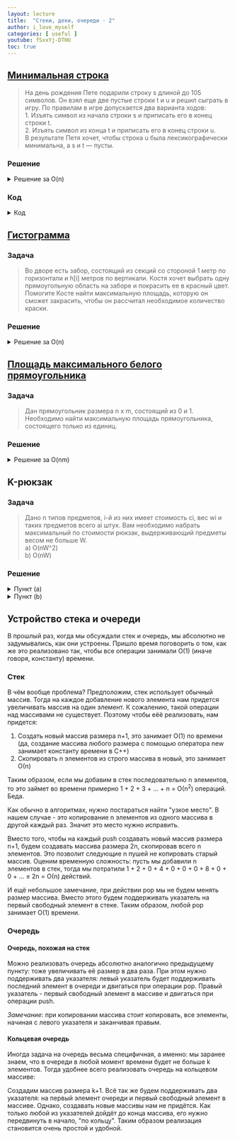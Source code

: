 ```yaml
---
layout: lecture
title:  "Стеки, деки, очереди - 2"
author: i_love_myself
categories: [ useful ]
youtube: fSxxYj-DTHU
toc: true
---
```


## [Минимальная строка](https://codeforces.com/gym/349070/problem/B)

> На день рождения Пете подарили строку s длиной до 105 символов. Он взял еще две пустые строки t и u и решил сыграть в игру. По правилам в игре допускается два варианта ходов: <br> 1. Изъять символ из начала строки s и приписать его в конец строки t. <br> 2. Изъять символ из конца t и приписать его в конец строки u. <br> В результате Петя хочет, чтобы строка u была лексикографически минимальна, а s и t — пусты.

### Решение

<details>
<summary> Решение за O(n) </summary>
Жадный алгоритм: каждый раз ищем лексикографически минимальный возможный символ, который мы можем написать в строку u. Этот символ может быть либо последним символом из строки t, либо любым из строки s. А далее лишь дело реализации: как поддерживать лексикографически минимальный символ в строке s? Над этим советую подумать, прежде чем смотреть в раздел c кодом.
</details>

### Код

<details>
<summary> Код </summary>

```cpp
#include <iostream>
#include <deque>
#include <vector>
#include <string>
#include <algorithm>

using namespace std;

int cnt[26];

int main() {
    string s;
    cin >> s;
    string t;

    for (char c : s)
        cnt[c - 'a']++;

    int n = s.size();

    reverse(s.begin(), s.end());

    for (int i = 0; i < n; ++i) {
        int lexmin = 27;
        for (int i = 0; i < 26; ++i)
            if (cnt[i])
                lexmin = min(lexmin, i);

        if (!t.empty() && lexmin >= t.back() - 'a') {
            cout << t.back();
            t.pop_back();
        }
        else {
            while (s.back() - 'a' != lexmin) {
                cnt[s.back() - 'a']--;
                t.push_back(s.back());
                s.pop_back();
            }
            cnt[s.back() - 'a']--;
            s.pop_back();
            cout << (char)(lexmin + 'a');
        }
    }
}
```

</details>

## [Гистограмма](https://informatics.msk.ru/mod/statements/view.php?chapterid=111253#1)

### Задача

> Во дворе есть забор, состоящий из секций со стороной 1 метр по горизонтали и h[i] метров по вертикали. Костя хочет выбрать одну прямоугольную область на заборе и покрасить ее в красный цвет. Помогите Косте найти максимальную площадь, которую он сможет закрасить, чтобы он рассчитал необходимое количество краски.

### Решение

<details>
<summary> Решение за O(n) </summary>
Заметим, что нижняя граница наибольшего прямоугольника - это всегда y=0. Наибольший прямоугольник должно быть невозможно расширить ни в одну из сторон. Давайте просто переберем все такие прямоугольники и выберем из них максимальный по площади.

Давайте идти слева направо по вертикальным прямоугольникам гистограммы и хранить такую "лесенку" - в стеке будут лежать пройденные столбики (индекс и высота), но только те, которые нужны, чтобы столбцы строго возрастали, и при этом лесенка заканчивалась последним рассмотренным столбцом.

Строить её нужно так: давайте рассмотрим новый столбец. Если его высота больше, чем у последнего в стеке (предыдущего столбца), то просто кладём его в стек, и на этом всё. Если его высота меньше или равна, чем у последнего, то нужно вынимать столбцы с конца стека, пока высота нового столбца не будет наконец больше, чем у последнего в стеке. В конце нужно просто вынуть все столбцы из стека (для этого удобно просто в конец положить фиктивный столбец высоты ноль).

При вынимании столбца из стека нужно посчитать площадь максимального прямоугольника, который включает этот столбец. Высоту мы уже знаем, надо определить его площадь. Заметим, что его левая координата - это индекс столбца, который лежит перед этим столбцом в стеке (это самый правый столбец, который левее удаляемого и при этом ниже по высоте) плюс один. А правая координата - это та, которую мы сейчас рассматриваем (раз нам нужно удалить этот столбец).

Как это работает? Наибольший прямоугольник упирается верхом хотя бы в один столбец, а значит когда мы его будем удалять, мы учтем этот прямоугольник.

Так можно за O(N) найти площадь максимального прямоугольника в такой гистограмме

</details>

## [Площадь максимального белого прямоугольника](https://acmp.ru/index.asp?main=task&id_task=116)

### Задача

> Дан прямоугольник размера n x m, состоящий из 0 и 1. Необходимо найти максимальную площадь прямоугольника, состоящего только из единиц.

### Решение

<details>
<summary> Решение за O(nm) </summary>
После осознания задачи о гистограмме решение задачи должно быть очевидным. Для каждой строки вычислим h[i,j] - количество подряд идущих единиц вверх от клетки i,j. Это можно вычислить за O(nm) проходом сверху вниз по массиву. А далее для каждой строки независимо решать задачу о гистограмме. Такое решение работает за O(nm).
</details>

## K-рюкзак

### Задача

> Дано n типов предметов, i-й из них имеет стоимость ci, вес wi и таких предметов всего ai штук. Вам необходимо набрать максимальный по стоимости рюкзак, выдерживающий предметы весом не больше W. <br>
а) O(nW^2) <br>
b) O(nW)

### Решение

<details>
<summary> Пункт (a) </summary>
Здесь мы можем написать абсолютно стандартный рюкзак, а именно: пусть dp[i][j] - это максимальный по стоимости рюкзак, в котором мы использовали предметы первых i типов и при этом набрали вес j. Переходы тоже будут очень простые: мы можем либо не брать i-й предмет (в dp[i-1][j]), либо взять 1 раз предмет i (в dp[i-1][j - w[i]]), либо 2 раза предмет i (в dp[i-1][j - 2w[i]]) и так далее до a[i] раз взять предмет i (в dp[i][j - a[i]*w[i]]). То есть
dp[i][j] = max(dp[i-1][j-k*w[i]] + c[i] * k), где k=0..a[i]

Не сложно заметить, что если w[i] = 1, а a[i] - очень большое, то мы сделаем переходы из каждой клетки i-й строки в каждую клетку (i-1)-й строки, то есть такую динамику мы посчитаем за O(nW^2).
</details>

<details>
<summary> Пункт (b) </summary>

А теперь время оптимизаций. Нам потребуется пара идей:

<details>
<summary> Идея 1 </summary>
Идея 1: заметим, что для фиксированного w[i] и j мы будем смотреть только на часть клеток k, имеющих остаток от деления k % w[i] = j % w[i]. То есть задача для всех остатков от деления на w[i] независима! Тогда выпишем по-отдельности клетки

0, w[i], 2w[i], ...

1, w[i] + 1, 2w[i] + 1, ...

...

w[i] - 1, 2w[i] - 1, 3w[i] - 1, ...

И решим задачу для них отдельно. Собственно, какую задачу осталось решить то?

</details>

<details>

<summary> Идея 2 </summary>

В каждом отдельном массиве нам нужно найти максимум среди a[i] предыдущих динамик с некоторой добавкой (вида k*c[i]). То есть мы решаем задачу максимума в окне размера a[i] с небольшим изменением: при движении окна значения в окне меняются нехитрым образом. Исследуем то, как оно меняется:

Пусть мы считаем значения динамики для первого из w[i] независимых подзадач и оно лежат в массиве t. Тогда переходы для j-го элемента имеют вид: <p align="center"> t[j], t[j-1] + c[i], ..., t[j-a[i]] + a[i] * c[i] </p>

Переходы для (j+1)-го элемента будут очень похожи: <p align="center">t[j+1], t[j] + c[i], ..., t[j-a[i] + 1] + a[i] * c[i] </p>

То есть разница для каждого перехода составляет ровно c[i]. Это очень важный факт! Он означает, что отсортированный порядок массива t с нашими добавлениями не меняется при переходе от j к j+1! А это в свою очередь означает, что мы можем писать обычный алгоритм для поиска максимума в окне, ведь нам важно было поддерживать убывающую последовательность элементов, и от j к j+1 основная ее часть не будет меняться (кроме некоторого суффикса и иногда первого элемента, как и в обычном алгоритме).

</details>

</details>

## Устройство стека и очереди

В прошлый раз, когда мы обсуждали стек и очередь, мы абсолютно не задумывались, как они устроены. Пришло время поговорить о том, как же это реализовано так, чтобы все операции занимали О(1) (иначе говоря, константу) времени.

### Стек

В чём вообще проблема? Предположим, стек использует обычный массив. Тогда на каждое добавление нового элемента нам придется увеличивать массив на один элемент. К сожалению, такой операции над массивами не существует. Поэтому чтобы еёё реализовать, нам придется:

1. Создать новый массив размера n+1, это занимает О(1) по времени (да, создание массива любого размера с помощью оператора new занимает константу времени в C++)
1. Скопировать n элементов из строго массива в новый, это занимает О(n)

Таким образом, если мы добавим в стек последовательно n элементов, то это займет во времени примерно 1 + 2 + 3 + ... + n = О(n<sup>2</sup>) операций. Беда.

Как обычно в алгоритмах, нужно постараться найти "узкое место". В нашем случае - это копирование n элементов из одного массива в другой каждый раз. Значит это место нужно исправить.

Вместо того, чтобы на каждый push создавать новый массив размера n+1, будем создавать массива размера 2n, скопировав всего n элементов. Это позволит следующие n пушей не копировать старый массив. Оценим временную сложность: пусть мы добавили n элементов в стек, тогда мы потратили 1 + 2 + 0 + 4 + 0 + 0 + 0 + 8 + 0 + 0 + ... ≤ 2n = О(n) действий.

И ещё небольшое замечание, при действии pop мы не будем менять размер массива. Вместо этого будем поддерживать указатель на первый свободный элемент в стеке. Таким образом, любой pop занимает О(1) времени.

### Очередь

#### Очередь, похожая на стек

Можно реализовать очередь абсолютно аналогично предыдущему пункту: тоже увеличивать её размер в два раза. При этом нужно поддерживать два указателя: левый указатель будет поддерживать последний элемент в очереди и двигаться при операции pop. Правый указатель - первый свободный элемент в массиве и двигаться при операции push.

_Замечание_: при копировании массива стоит копировать, все элементы, начиная с левого указателя и заканчивая правым.

#### Кольцевая очередь

Иногда задача на очередь весьма специфичная, а именно: мы заранее знаем, что в очереди в любой момент времени будет не больше k элементов. Тогда удобнее всего реализовать очередь на кольцевом массиве:

Создадим массив размера k+1. Всё так же будем поддерживать два указателя: на первый элемент очереди и первый свободный элемент в массиве. Однако, создавать новые массивы нам не придётся. Как только любой из указателей дойдёт до конца массива, его нужно передвинуть в начало, "по кольцу". Таким образом реализация становится очень простой и удобной.

